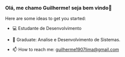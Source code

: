 ### Olá, me chamo Guilherme! seja bem vindo👋


Here are some ideas to get you started:

- 💻 Estudante de Desenvolvimento

- 🌱 Graduate: Analise e Desenvolvimento de Sistemas.
- 📫 How to reach me: guilherme1907lima@gmail.com

<!--
**GuiilhermeLsantos/GuiilhermeLsantos** is a ✨ _special_ ✨ repository because its `README.md` (this file) appears on your GitHub profile.
